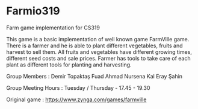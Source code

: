 # Farmio319
Farm game implementation for CS319

This game is a basic implementation of well known game FarmVille game. There is a farmer and he is able to plant different vegetables, fruits and harvest to sell them. All fruits and vegetables have different growing times, different seed costs and sale prices. Farmer has tools to take care of each plant as different tools for planting and harvesting. 

Group Members : 
Demir Topaktaş 
Fuad Ahmad 
Nursena Kal 
Eray Şahin

Group Meeting Hours : 
Tuesday / Thursday - 17.45 - 19.30

Original game : https://www.zynga.com/games/farmville
